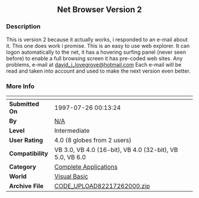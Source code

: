 ﻿<div align="center">

## Net Browser Version 2


</div>

### Description

This is version 2 because it actually works, i responded to an e-mail about it. This one does work i promise. This is an easy to use web explorer. It can logon automatically to the net, it has a hovering surfing panel (never seen before) to enable a full browsing screen it has pre-coded web sites. Any problems, e-mail at david_j_lovegrove@hotmail.com Each e-mail will be read and taken into account and used to make the next version even better.
 
### More Info
 


<span>             |<span>
---                |---
**Submitted On**   |1997-07-26 00:13:24
**By**             |[N/A](https://github.com/Planet-Source-Code/PSCIndex/blob/master/ByAuthor/empty.md)
**Level**          |Intermediate
**User Rating**    |4.0 (8 globes from 2 users)
**Compatibility**  |VB 3\.0, VB 4\.0 \(16\-bit\), VB 4\.0 \(32\-bit\), VB 5\.0, VB 6\.0
**Category**       |[Complete Applications](https://github.com/Planet-Source-Code/PSCIndex/blob/master/ByCategory/complete-applications__1-27.md)
**World**          |[Visual Basic](https://github.com/Planet-Source-Code/PSCIndex/blob/master/ByWorld/visual-basic.md)
**Archive File**   |[CODE\_UPLOAD82217262000\.zip](https://github.com/Planet-Source-Code/net-browser-version-2__1-10110/archive/master.zip)








